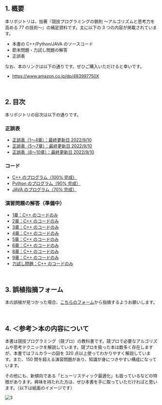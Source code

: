 ## 1. 概要
本リポジトリは、拙著『競技プログラミングの鉄則 ～アルゴリズムと思考力を高める 77 の技術～』の補足資料です。主に以下の 3 つの内容が掲載されています。

* 本書の C++/Python/JAVA のソースコード
* 節末問題・力試し問題の解答
* 正誤表

なお、本のリンクは以下の通りです。ぜひご購入いただけると幸いです。

* https://www.amazon.co.jp/dp/483997750X

<br />

## 2. 目次
本リポジトリの目次は以下の通りです。

### 正誤表
* [正誤表（1～4章）：最終更新日 2022/9/10](https://github.com/E869120/kyopro-tessoku/blob/main/errata/errata_Chap1-4.md)
* [正誤表（5～7章）：最終更新日 2022/9/10](https://github.com/E869120/kyopro-tessoku/blob/main/errata/errata_Chap5-7.md)
* [正誤表（8～10章）：最終更新日 2022/9/10](https://github.com/E869120/kyopro-tessoku/blob/main/errata/errata_Chap8-10.md)

### コード
* [C++ のプログラム（100% 完成）](https://github.com/E869120/kyopro-tessoku/tree/main/codes/cpp)
* [Python のプログラム（90% 完成）](https://github.com/E869120/kyopro-tessoku/tree/main/codes/python)
* [JAVA のプログラム（70% 完成）](https://github.com/E869120/kyopro-tessoku/tree/main/codes/java)

### 演習問題の解答（準備中）
* [1章：C++ のコードのみ](https://github.com/E869120/kyopro-tessoku/tree/main/editorial/chap01)
* [2章：C++ のコードのみ](https://github.com/E869120/kyopro-tessoku/tree/main/editorial/chap02)
* [3章：C++ のコードのみ](https://github.com/E869120/kyopro-tessoku/tree/main/editorial/chap03)
* [4章：C++ のコードのみ](https://github.com/E869120/kyopro-tessoku/tree/main/editorial/chap04)
* [5章：C++ のコードのみ](https://github.com/E869120/kyopro-tessoku/tree/main/editorial/chap05)
* [6章：C++ のコードのみ](https://github.com/E869120/kyopro-tessoku/tree/main/editorial/chap06)
* [8章：C++ のコードのみ](https://github.com/E869120/kyopro-tessoku/tree/main/editorial/chap08)
* [9章：C++ のコードのみ](https://github.com/E869120/kyopro-tessoku/tree/main/editorial/chap09)
* [力試し問題：C++ のコードのみ](https://github.com/E869120/kyopro-tessoku/tree/main/editorial/final)

<br />

## 3. 誤植指摘フォーム
本の誤植が見つかった場合、[こちらのフォーム](https://forms.gle/jEnCYLsCxNPAJxY56)から指摘するようお願いします。

<br />

## 4. ＜参考＞本の内容について
本書は競技プログラミング（競プロ）の教科書です。競プロで必要なアルゴリズムや思考テクニックを解説しています。競プロを扱った本は数多く存在しますが、本書ではフルカラーの図を 320 点以上使ってわかりやすく解説しています。また、150 問を超える演習問題があり、知識が身につきやすい構成になっています。

その他にも、新傾向である「ヒューリスティック最適化」も扱っているなどの特徴があります。興味を持たれた方は、ぜひ本書を手に取っていただければと思います。（以下は紙面のイメージです）

![3](https://user-images.githubusercontent.com/30901380/189466884-be1e64cf-0532-4f00-8ec7-06d91ae299a1.JPG)
